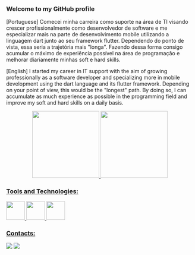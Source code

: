 ### Welcome to my GitHub profile

[Portuguese]
Comecei minha carreira como suporte na área de TI visando crescer profissionalmente como desenvolvedor de software e me especializar mais na parte de desenvolvimento mobile utilizando a linguagem dart junto ao seu framework flutter. Dependendo do ponto de vista, essa seria a trajetória mais "longa". Fazendo dessa forma consigo acumular o máximo de experiência possível na área de programação e melhorar diariamente minhas soft e hard skills.

[English]
I started my career in IT support with the aim of growing professionally as a software developer and specializing more in mobile development using the dart language and its flutter framework. Depending on your point of view, this would be the "longest" path. By doing so, I can accumulate as much experience as possible in the programming field and improve my soft and hard skills on a daily basis.

<div align = "center">
<a href="https://github.com/ThalesHenriquFB">
<img height="180em" src="https://github-readme-stats.vercel.app/api/top-langs/?username=ThalesHenriquFB&layout=compact&langs_count=7&theme=dracula"/>
<img height="180em" src="https://github-readme-stats.vercel.app/api?username=ThalesHenriquFB&show_icons=true&theme=dracula&include_all_commits=true&count_private=true"/>
</div>
          
### Tools and Technologies:
<div>
<img src="https://cdn.jsdelivr.net/gh/devicons/devicon/icons/html5/html5-plain-wordmark.svg" width="50" height="50"/>
<img src="https://cdn.jsdelivr.net/gh/devicons/devicon/icons/css3/css3-plain-wordmark.svg" width="50" height="50"/>
<img src="https://cdn.jsdelivr.net/gh/devicons/devicon/icons/javascript/javascript-plain.svg" width="50" height="50"/>
</div>
          
### Contacts:

<div>
<a href = "thalesbrandao2004@gmail.com"><img src="https://img.shields.io/badge/Gmail-D14836?style=for-the-badge&logo=gmail&logoColor=white" target="_blank"></a>
<a href="https://www.linkedin.com/in/thales-henrique-a51618279" target="_blank"><img src="https://img.shields.io/badge/-LinkedIn-%230077B5?style=for-the-badge&logo=linkedin&logoColor=white" target="_blank"></a>
</div>
